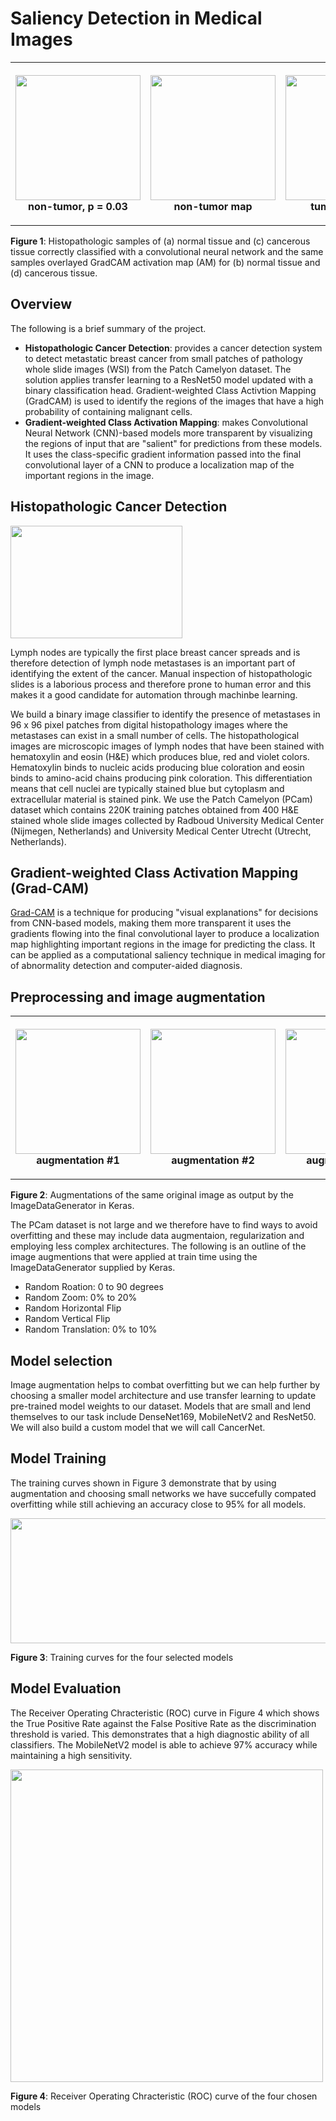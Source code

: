 # Saliency Detection in Medical Images #

<table style="width:100%">
  <tr>
    <th><p>
           <a href="https://user-images.githubusercontent.com/5468707/124128454-1ac7c900-da7d-11eb-8ef4-24509bf7133f.png">
           <img src="https://user-images.githubusercontent.com/5468707/124128454-1ac7c900-da7d-11eb-8ef4-24509bf7133f.png"
           width="200" height="200"></a>
           <br>non-tumor, p = 0.03
      </p>
    </th>
    <th><p>
           <a href="https://user-images.githubusercontent.com/5468707/124128457-1c918c80-da7d-11eb-942a-8f5a7583ad6d.png">
           <img src="https://user-images.githubusercontent.com/5468707/124128457-1c918c80-da7d-11eb-942a-8f5a7583ad6d.png"
            width="200" height="200"></a>
           <br>non-tumor map
        </p>
    </th>
    <th><p>
           <a href="https://user-images.githubusercontent.com/5468707/124128465-1e5b5000-da7d-11eb-934f-e24750afca84.png">
           <img src="https://user-images.githubusercontent.com/5468707/124128465-1e5b5000-da7d-11eb-934f-e24750afca84.png"
            width="200" height="200"></a>
           <br>tumor, p = 0.99
        </p>
    </th>
    <th><p>
           <a href="https://user-images.githubusercontent.com/5468707/124128476-20bdaa00-da7d-11eb-8f61-238c78ed5255.png">
           <img src="https://user-images.githubusercontent.com/5468707/124128476-20bdaa00-da7d-11eb-8f61-238c78ed5255.png"
            width="200" height="200"></a>
           <br>tumor map
        </p>
    </th>
  </tr>
</table>

__Figure 1__: Histopathologic samples of (a) normal tissue and (c) cancerous tissue correctly classified with a convolutional neural network and the same samples overlayed GradCAM activation map (AM) for (b) normal tissue and (d) cancerous tissue.

## Overview ##
The following is a brief summary of the project. 
* __Histopathologic Cancer Detection__: provides a cancer detection system to detect metastatic breast cancer from small patches of pathology whole slide images (WSI) from the Patch Camelyon dataset. The solution applies transfer learning to a ResNet50 model updated with a binary classification head. Gradient-weighted Class Activtion Mapping (GradCAM) is used to identify the regions of the images that have a high probability of containing malignant cells.   
* __Gradient-weighted Class Activation Mapping__: makes Convolutional Neural Network (CNN)-based models more transparent by visualizing the regions of input that are "salient" for predictions from these models. It uses the class-specific gradient information passed into the final convolutional layer of a CNN to produce a localization map of the important regions in the image.

## Histopathologic Cancer Detection ##
<img src="https://user-images.githubusercontent.com/5468707/124146697-4f904c00-da8e-11eb-8f34-0d12d2982c00.jpeg" width="275" height="180"/>

Lymph nodes are typically the first place breast cancer spreads and is therefore detection of lymph node metastases is an important part of identifying the extent of the cancer. Manual inspection of histopathologic slides is a laborious process and therefore prone to human error and this makes it a good candidate for automation through machinbe learning.

We build a binary image classifier to identify the presence of metastases in 96 x 96 pixel patches from digital histopathology images where the metastases can exist in a small number of cells. The histopathological images are microscopic images of lymph nodes that have been stained with hematoxylin and eosin (H&E) which produces blue, red and violet colors. Hematoxylin binds to nucleic acids producing blue coloration and eosin binds to amino-acid chains producing pink coloration. This differentiation means that cell nuclei are typically stained blue but cytoplasm and extracellular material is stained pink. We use the Patch Camelyon (PCam) dataset which contains 220K training patches obtained from 400 H&E stained whole slide images collected by Radboud University Medical Center (Nijmegen, Netherlands) and University Medical Center Utrecht (Utrecht, Netherlands).

## Gradient-weighted Class Activation Mapping (Grad-CAM) ##
[Grad-CAM](https://arxiv.org/abs/1610.02391) is a technique for producing "visual explanations" for decisions from CNN-based models, making them more transparent it uses the gradients flowing into the final convolutional layer to produce a localization map highlighting important regions in the image for predicting the class. It can be applied as a computational saliency technique in medical imaging for of abnormality detection and computer-aided diagnosis.

## Preprocessing and image augmentation ##

<table style="width:100%">
  <tr>
    <th><p>
           <a href="https://user-images.githubusercontent.com/5468707/124138485-f96bda80-da86-11eb-8fe0-2676711af92e.png">
           <img src="https://user-images.githubusercontent.com/5468707/124138485-f96bda80-da86-11eb-8fe0-2676711af92e.png"
           width="200" height="200"></a>
           <br>augmentation #1
      </p>
    </th>
    <th><p>
           <a href="https://user-images.githubusercontent.com/5468707/124138487-fb359e00-da86-11eb-8523-8a34458b829f.png">
           <img src="https://user-images.githubusercontent.com/5468707/124138487-fb359e00-da86-11eb-8523-8a34458b829f.png"
            width="200" height="200"></a>
           <br>augmentation #2
        </p>
    </th>
    <th><p>
           <a href="https://user-images.githubusercontent.com/5468707/124138490-fcff6180-da86-11eb-9935-d538dff8a761.png">
           <img src="https://user-images.githubusercontent.com/5468707/124138490-fcff6180-da86-11eb-9935-d538dff8a761.png"
            width="200" height="200"></a>
           <br>augmentation #3
        </p>
    </th>
    <th><p>
           <a href="https://user-images.githubusercontent.com/5468707/124138500-fec92500-da86-11eb-90de-cc705638557c.png">
           <img src="https://user-images.githubusercontent.com/5468707/124138500-fec92500-da86-11eb-90de-cc705638557c.png"
            width="200" height="200"></a>
           <br>augmentation #4
        </p>
    </th>
  </tr>
</table>

__Figure 2__: Augmentations of the same original image as output by the ImageDataGenerator in Keras.

The PCam dataset is not large and we therefore have to find ways to avoid overfitting and these may include data augmentaion, regularization and employing less complex architectures. The following is an outline of the image augmentions that were applied at train time using the ImageDataGenerator supplied by Keras.
* Random Roation: 0 to 90 degrees
* Random Zoom: 0% to 20%
* Random Horizontal Flip
* Random Vertical Flip
* Random Translation: 0% to 10%

## Model selection ##
Image augmentation helps to combat overfitting but we can help further by choosing a smaller model architecture and use transfer learning to update pre-trained model weights to our dataset. Models that are small and lend themselves to our task include DenseNet169, MobileNetV2 and ResNet50. We will also build a custom model that we will call CancerNet.

## Model Training ##
The training curves shown in Figure 3 demonstrate that by using augmentation and choosing small networks we have succefully compated overfitting while still achieving an accuracy close to 95% for all models. 

<img src="https://user-images.githubusercontent.com/5468707/124140749-0be71380-da89-11eb-9ab4-08c2c2af183a.png" width="1000" height="200"/>

__Figure 3__: Training curves for the four selected models

## Model Evaluation ##

The Receiver Operating Chracteristic (ROC) curve in Figure 4 which shows the True Positive Rate against the False Positive Rate as the discrimination threshold is varied. This demonstrates that a high diagnostic ability of all classifiers. The MobileNetV2 model is able to achieve 97% accuracy while maintaining a high sensitivity.

<img src="https://user-images.githubusercontent.com/5468707/124141549-ca0a9d00-da89-11eb-9483-ed4385bcb84e.png" width="500" height="500"/>

__Figure 4__: Receiver Operating Chracteristic (ROC) curve  of the four chosen models
